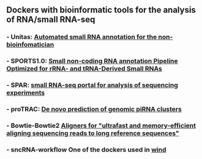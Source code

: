 
## Dockers with bioinformatic tools for the analysis of RNA/small RNA-seq

### - Unitas: [Automated small RNA annotation for the non-bioinfomatician](http://www.smallrnagroup.uni-mainz.de/)

### - SPORTS1.0: [Small non-coding RNA annotation Pipeline Optimized for rRNA- and tRNA-Derived Small RNAs](https://github.com/junchaoshi/sports1.1)

### - SPAR: [small RNA-seq portal for analysis of sequencing experiments](https://bitbucket.org/wanglab-upenn/spar_pipeline/src/master/)

### - proTRAC: [De novo prediction of genomic piRNA clusters](https://www.smallrnagroup.uni-mainz.de/index.html#Software)

### - Bowtie-Bowtie2 [Aligners for "ultrafast and memory-efficient aligning sequencing reads to long reference sequences"](http://bowtie-bio.sourceforge.net/bowtie2/index.shtml)

### - sncRNA-workflow One of the dockers used in [wind](https://github.com/ConYel/wind)
